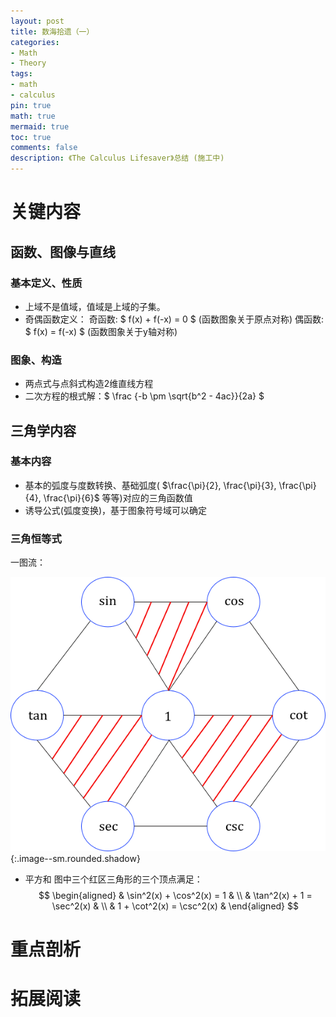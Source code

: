 ```yaml
---
layout: post
title: 数海拾遗（一）
categories:
- Math
- Theory
tags:
- math
- calculus
pin: true
math: true
mermaid: true
toc: true
comments: false
description: 《The Calculus Lifesaver》总结 (施工中)
---
```

# 关键内容
## 函数、图像与直线
### 基本定义、性质
- 上域不是值域，值域是上域的子集。
- 奇偶函数定义：
奇函数: $ f(x) + f(-x) = 0 $ (函数图象关于原点对称)
偶函数: $ f(x) = f(-x) $ (函数图象关于y轴对称)

### 图象、构造
- 两点式与点斜式构造2维直线方程
- 二次方程的根式解：$ \frac {-b \pm \sqrt{b^2 - 4ac}}{2a} $


## 三角学内容
### 基本内容
- 基本的弧度与度数转换、基础弧度( $\frac{\pi}{2}, \frac{\pi}{3}, \frac{\pi}{4}, \frac{\pi}{6}$ 等等)对应的三角函数值
- 诱导公式(弧度变换)，基于图象符号域可以确定

### 三角恒等式
一图流：

![Ch2-三角恒等式](/assets/images/mathLearn/Ch2-三角恒等式.png){:.image--sm.rounded.shadow}

- 平方和
图中三个红区三角形的三个顶点满足：
$$
    \begin{aligned}
        & \sin^2(x) + \cos^2(x) = 1 & \\
        & \tan^2(x) + 1 = \sec^2(x) & \\ 
        & 1 + \cot^2(x) = \csc^2(x) &
    \end{aligned}
$$

# 重点剖析


# 拓展阅读